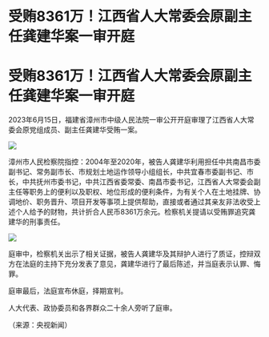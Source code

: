 # 受贿8361万！江西省人大常委会原副主任龚建华案一审开庭

# 受贿8361万！江西省人大常委会原副主任龚建华案一审开庭

2023年6月15日，福建省漳州市中级人民法院一审公开开庭审理了江西省人大常委会原党组成员、副主任龚建华受贿一案。

![](https://inews.gtimg.com/om_bt/OelcMl9x6ySfmzgH0oFehuakCjUBvMfgmzwtwWAgUucYwAA/1000)

漳州市人民检察院指控：2004年至2020年，被告人龚建华利用担任中共南昌市委副书记、常务副市长、市规划土地运作领导小组组长，中共宜春市委副书记、市长，中共抚州市委书记，中共江西省委常委、南昌市委书记，江西省人大常委会副主任等职务上的便利以及职权、地位形成的便利条件，为有关个人在土地挂牌、协调地价、职务晋升、项目开发等事项上提供帮助，直接或者通过其亲友非法收受上述个人给予的财物，共计折合人民币8361万余元。检察机关提请以受贿罪追究龚建华的刑事责任。

![](https://inews.gtimg.com/om_bt/OzvReRNUIGZGDUdKMK1dV_yaUD3OAk4mlfnIPizfwvWz8AA/1000)

庭审中，检察机关出示了相关证据，被告人龚建华及其辩护人进行了质证，控辩双方在法庭的主持下充分发表了意见，龚建华进行了最后陈述，并当庭表示认罪、悔罪。

庭审最后，法庭宣布休庭，择期宣判。

人大代表、政协委员和各界群众二十余人旁听了庭审。

（来源：央视新闻）

